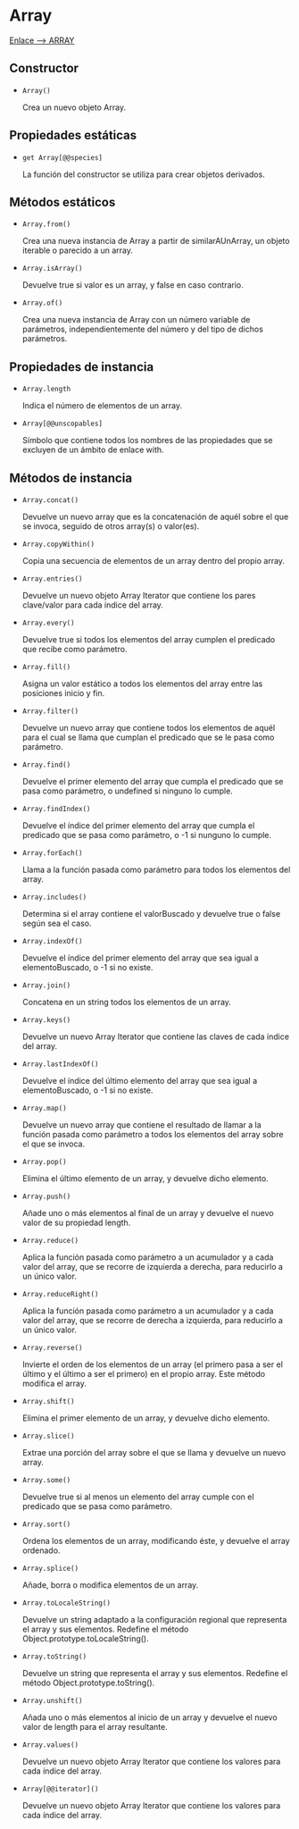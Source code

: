 # Array

[Enlace --> ARRAY](https://developer.mozilla.org/es/docs/Web/JavaScript/Referencia/Objetos_globales/Array#)

## Constructor

- `Array()`

  Crea un nuevo objeto Array.

## Propiedades estáticas

- `get Array[@@species]`

  La función del constructor se utiliza para crear objetos derivados.

## Métodos estáticos

- `Array.from()`

  Crea una nueva instancia de Array a partir de similarAUnArray, un objeto iterable o parecido a un array.

- `Array.isArray()`

  Devuelve true si valor es un array, y false en caso contrario.

- `Array.of()`

  Crea una nueva instancia de Array con un número variable de parámetros, independientemente del número y del tipo de dichos parámetros.

## Propiedades de instancia

- `Array.length`

  Indica el número de elementos de un array.

- `Array[@@unscopables]`

  Símbolo que contiene todos los nombres de las propiedades que se excluyen de un ámbito de enlace with.

## Métodos de instancia

- `Array.concat()`

  Devuelve un nuevo array que es la concatenación de aquél sobre el que se invoca, seguido de otros array(s) o valor(es).

- `Array.copyWithin()`

  Copia una secuencia de elementos de un array dentro del propio array.

- `Array.entries()`

  Devuelve un nuevo objeto Array Iterator que contiene los pares clave/valor para cada índice del array.

- `Array.every()`

  Devuelve true si todos los elementos del array cumplen el predicado que recibe como parámetro.

- `Array.fill()`

  Asigna un valor estático a todos los elementos del array entre las posiciones inicio y fin.

- `Array.filter()`

  Devuelve un nuevo array que contiene todos los elementos de aquél para el cual se llama que cumplan el predicado que se le pasa como parámetro.

- `Array.find()`

  Devuelve el primer elemento del array que cumpla el predicado que se pasa como parámetro, o undefined si ninguno lo cumple.

- `Array.findIndex()`

  Devuelve el índice del primer elemento del array que cumpla el predicado que se pasa como parámetro, o -1 si nunguno lo cumple.

- `Array.forEach()`

  Llama a la función pasada como parámetro para todos los elementos del array.

- `Array.includes()`

  Determina si el array contiene el valorBuscado y devuelve true o false según sea el caso.

- `Array.indexOf()`

  Devuelve el índice del primer elemento del array que sea igual a elementoBuscado, o -1 si no existe.

- `Array.join()`

  Concatena en un string todos los elementos de un array.

- `Array.keys()`

  Devuelve un nuevo Array Iterator que contiene las claves de cada índice del array.

- `Array.lastIndexOf()`

  Devuelve el índice del último elemento del array que sea igual a elementoBuscado, o -1 si no existe.

- `Array.map()`

  Devuelve un nuevo array que contiene el resultado de llamar a la función pasada como parámetro a todos los elementos del array sobre el que se invoca.

- `Array.pop()`

  Elimina el último elemento de un array, y devuelve dicho elemento.

- `Array.push()`

  Añade uno o más elementos al final de un array y devuelve el nuevo valor de su propiedad length.

- `Array.reduce()`

  Aplica la función pasada como parámetro a un acumulador y a cada valor del array, que se recorre de izquierda a derecha, para reducirlo a un único valor.

- `Array.reduceRight()`

  Aplica la función pasada como parámetro a un acumulador y a cada valor del array, que se recorre de derecha a izquierda, para reducirlo a un único valor.

- `Array.reverse()`

  Invierte el orden de los elementos de un array (el primero pasa a ser el último y el último a ser el primero) en el propio array. Este método modifica el array.

- `Array.shift()`

  Elimina el primer elemento de un array, y devuelve dicho elemento.

- `Array.slice()`

  Extrae una porción del array sobre el que se llama y devuelve un nuevo array.

- `Array.some()`

  Devuelve true si al menos un elemento del array cumple con el predicado que se pasa como parámetro.

- `Array.sort()`

  Ordena los elementos de un array, modificando éste, y devuelve el array ordenado.

- `Array.splice()`

  Añade, borra o modifica elementos de un array.

- `Array.toLocaleString()`

  Devuelve un string adaptado a la configuración regional que representa el array y sus elementos. Redefine el método Object.prototype.toLocaleString().

- `Array.toString()`

  Devuelve un string que representa el array y sus elementos. Redefine el método Object.prototype.toString().

- `Array.unshift()`

  Añada uno o más elementos al inicio de un array y devuelve el nuevo valor de length para el array resultante.

- `Array.values()`

  Devuelve un nuevo objeto Array Iterator que contiene los valores para cada índice del array.

- `Array[@@iterator]()`

  Devuelve un nuevo objeto Array Iterator que contiene los valores para cada índice del array.
